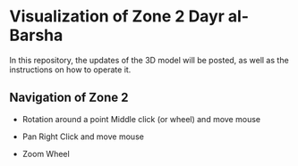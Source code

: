 # Visualization of Zone 2 Dayr al-Barsha

In this repository, the updates of the 3D model will be posted, as well as the instructions on how to operate it.

## Navigation of Zone 2
- Rotation around a point
Middle click (or wheel) and move mouse

- Pan
Right Click and move mouse

- Zoom
Wheel 


